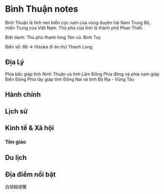 # Bình Thuận notes

Bình Thuận là tỉnh ven biển cực nam của vùng duyên hải Nam Trung Bộ, miền Trung của Việt Nam. Thủ phủ của tỉnh là thành phố Phan Thiết.

Biệt danh: Thủ phủ thanh long
Tên cũ: Bình Tuy

Biển số: 86 => Hisoka đi ăn thử Thanh Long

## Địa Lý

Phía bắc giáp tỉnh Ninh Thuận và tỉnh Lâm Đồng
Phía đông và phía nam giáp Biển Đông
Phía tây giáp tỉnh Đồng Nai và tỉnh Bà Rịa - Vũng Tàu
	
## Hành chính

## Lịch sử

## Kinh tế & Xã hội

### Tôn giáo

## Du lịch

## Địa điểm nổi bật

白胡椒焗蟹

